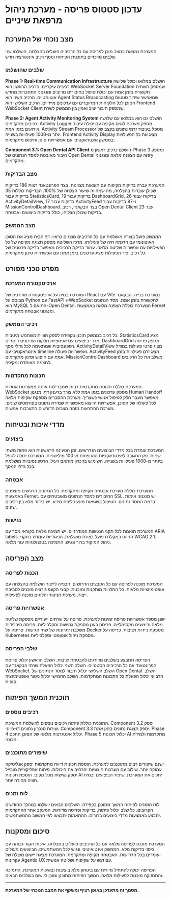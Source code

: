 # עדכון סטטוס פריסה - מערכת ניהול מרפאת שיניים

## מצב נוכחי של המערכת

המערכת נמצאת במצב מוכן לפריסה עם כל הרכיבים פועלים בהצלחה. הושלמו שני שלבים מרכזיים בתוכנית הפיתוח ונוסף רכיב אינטגרציה חדש.

### שלבים שהושלמו

**Phase 1: Real-time Communication Infrastructure** הושלם במלואו וכולל שלושה רכיבים עיקריים. הרכיב הראשון הוא WebSocket Server Foundation שמספק תשתית תקשורת בזמן אמת עם יכולת טיפול בחיבורים מרובים ומנגנוני התחברות מחדש אוטומטיים. הרכיב השני הוא Agent Status Broadcasting שמאפשר שידור סטטוס הסוכן לכל הלקוחות המחוברים עם עדכונים מיידיים. הרכיב השלישי הוא Frontend WebSocket Client שמספק חיבור יציב ואמין בין הממשק לשרת.

**Phase 2: Agent Activity Monitoring System** הושלם גם הוא במלואו עם שלושה רכיבים מתקדמים. Activity Logger מספק מערכת לוגים מקיפה עם יכולת עיבוד אירועים בזמן אמת. Activity Stream Processor מטפל בעיבוד זרמי נתונים בקצב של יותר מ-1000 פעילויות בשנייה. Frontend Activity Display מציג את כל הפעילויות בממשק אינטראקטיבי עם אפשרויות סינון וחיפוש מתקדמות.

**Component 3.1: Open Dental API Client** הושלם כרכיב ראשון מ-Phase 3 ומספק חיבור מאובטח למסד הנתונים של Open Dental עם הצפנה מלאה ומנגנוני retry מתקדמים.

### מצב הבדיקות

המערכת עברה בדיקות מקיפות עם תוצאות מצוינות. בצד הפרונטאנד רצות 186 בדיקות שכולן עוברות בהצלחה, מה שמהווה שיעור הצלחה של 100%. הבדיקות כוללות 35 בדיקות עבור StatisticsCard, 19 בדיקות עבור DashboardGrid, 26 בדיקות עבור ActivityDetailView, 17 בדיקות עבור ActivityFeed ו-87 בדיקות עבור MissionControlDashboard. בצד הבקאנד, רכיב Open Dental Client עבר 23 בדיקות שכולן הצליחו, כולל בדיקות ביצועים ואבטחה.

### מצב הממשק

הממשק פועל בצורה מושלמת עם כל הרכיבים מוצגים כראוי. דף הבית מציג את הסוכן האוטונומי עם הדגמה חיה של פעילותו. מרכז השליטה מספק תצוגה מקיפה של כל הפעילויות עם אפשרות שליטה מלאה. עמוד בדיקת הרכיבים מאפשר בדיקה פרטנית של כל רכיב. פיד הפעילות מציג עדכונים בזמן אמת עם אפשרויות סינון מתקדמות.

## מפרט טכני מפורט

### ארכיטקטורת המערכת

המערכת בנויה על ארכיטקטורה מודרנית של React עם Vite כמערכת בנייה. הבקאנד מבוסס על Python עם FastAPI ו-WebSocket לתקשורת בזמן אמת. מסד הנתונים הוא MySQL התואם ל-Open Dental. המערכת כוללת הצפנה מלאה באמצעות Fernet ומנגנוני אבטחה מתקדמים.

### רכיבי הממשק

כל רכיב בממשק תוכנן בקפידה לספק חוויית משתמש מיטבית. StatisticsCard מציג מדדי ביצועים עם אנימציות חלקות ועדכונים דינמיים. DashboardGrid מספק פריסה רספונסיבית שמתאימה לכל גדלי מסך. ActivityDetailView מציג פרטי פעילות במודל אינטראקטיבי עם timeline ואפשרויות פעולה. ActivityFeed מציג זרם פעילויות בזמן אמת עם חיפוש וסינון מתקדמים. MissionControlDashboard משלב את כל הרכיבים לתצוגה מאוחדת ומקיפה.

### תכונות מתקדמות

המערכת כוללת תכונות מתקדמות רבות שמבדילות אותה ממערכות אחרות. WebSocket מספק עדכונים בזמן אמת ללא צורך ברענון דף. מנגנון Human Handoff מאפשר מעבר חלק לטיפול אנושי כשצריך. מערכת ההסברים מספקת שקיפות מלאה לכל פעולה של הסוכן. אפשרויות הייצוא מאפשרות שמירת נתונים בפורמטים שונים. מערכת ההתראות מזהה מצבים הדורשים התערבות אנושית.

## מדדי איכות ובטיחות

### ביצועים

המערכת עומדת בכל מדדי הביצועים הנדרשים. זמן הטעינה הראשונית הוא פחות משתי שניות. זמן התגובה לאינטראקציות הוא פחות מ-100 מילישניות. המערכת יכולה לטפל ביותר מ-1000 פעילויות בשנייה. השימוש בזיכרון מותאם ויעיל. הרספונסיביות מושלמת בכל גדלי המסך.

### אבטחה

המערכת כוללת מערכת אבטחה מקיפה ומתקדמת. כל הנתונים הרגישים מוצפנים באמצעות Fernet. החיבורים למסד הנתונים מאובטחים עם SSL. יש מנגנוני אימות ברמת המסד נתונים. הטיפול בשגיאות מונע דליפת מידע. יש בידוד מלא בין רכיבים שונים.

### נגישות

המערכת תואמת לכל תקני הנגישות המודרניים. יש תמיכה מלאה בקוראי מסך עם ARIA labels. הניווט במקלדת פועל בצורה מושלמת. הניגודיות עומדת בתקני WCAG 2.1. ניהול המיקוד ברור ונגיש. התמיכה בטכנולוגיות עזר מלאה.

## מצב הפריסה

### הכנות לפריסה

המערכת מוכנה לפריסה עם כל הקבצים הדרושים. הבנייה לייצור הושלמה בהצלחה עם אופטימיזציות מלאות. כל התלויות מותקנות ומוכנות. קבצי הקונפיגורציה מוכנים לסביבת ייצור. מערכת הניטור והלוגים מוכנה לפעילות.

### אפשרויות פריסה

ישנן מספר אפשרויות פריסה זמינות למערכת. פריסה על שרתים ייעודיים מספקת שליטה מלאה וביצועים מקסימליים. פריסה בענן מספקת גמישות וסקלביליות. פריסה היברידית משלבת יתרונות של שתי הגישות. פריסה על Docker מספקת ניידות ויציבות. פריסה על Kubernetes מספקת ניהול אוטומטי וסקלביליות.

### שלבי הפריסה

הפריסה תתבצע בשלבים מדורגים להבטחת יציבות. השלב הראשון יכלול פריסת הפרונטאנד עם כל הרכיבים הסטטיים. השלב השני יכלול הפעלת שרתי הבקאנד עם WebSocket. השלב השלישי יכלול חיבור למסד הנתונים של Open Dental. השלב הרביעי יכלול הפעלת כל התכונות המתקדמות. השלב החמישי יכלול ניטור ואופטימיזציה סופית.

## תוכנית המשך הפיתוח

### רכיבים נוספים

התוכנית כוללת פיתוח רכיבים נוספים להשלמת המערכת. Component 3.2 יספק שירות סנכרון נתונים דו-כיווני. Component 3.3 יספק תצוגת נתונים בזמן אמת. Phase 4 יכלול אינטגרציה מלאה של הסוכן החכם. Phase 5 יכלול תכונות AI מתקדמות ולמידת מכונה.

### שיפורים מתוכננים

ישנם שיפורים רבים מתוכננים למערכת. הוספת תכונות דיווח מתקדמות יספק אנליטיקה עמוקה יותר. שילוב עם מערכות חיצוניות יהרחיב את היכולות. פיתוח אפליקציית מובייל יספק נגישות מכל מקום. הוספת תכונות AI יחכים את המערכת. שיפור הביצועים יבטיח חוויה מהירה יותר.

### לוח זמנים

לוח הזמנים לפיתוח המשך מתוכנן בקפידה. השלבים הבאים יושלמו במהלך החודשים הקרובים. כל שלב יכלול פיתוח, בדיקות ופריסה מדורגת. המעקב אחר ההתקדמות יתבצע באמצעות מדדי ביצועים ברורים. ההתאמות יתבצעו לפי המשוב מהמשתמשים.

## סיכום ומסקנות

המערכת מוכנה לפריסה מלאה עם כל הרכיבים פועלים בהצלחה. איכות הקוד גבוהה עם כיסוי בדיקות מלא. הממשק אינטואיטיבי ונגיש לכל המשתמשים. הביצועים מעולים ועומדים בכל הדרישות. האבטחה מקיפה ומתקדמת. המערכת מציגה יישום מוצלח של עקרונות Agentic UX עם דגש על שקיפות ושליטה אנושית.

הפריסה יכולה להתחיל מיידית עם ביטחון מלא ביציבות ובאיכות המערכת. התמיכה והתחזוקה מוכנות לפעילות מלאה. המשך הפיתוח מתוכנן ומוכן ליישום בשלבים הבאים.

---

**מסמך זה מתעדכן באופן רציף ומשקף את המצב הנוכחי של המערכת.**
